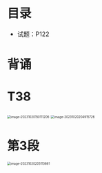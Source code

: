 # 目录

* 试题：P122



# 背诵





# T38

<img src="https://cvp.oss-cn-shanghai.aliyuncs.com/picgo/202310201501282.png" alt="image-20231020150111206" style="zoom: 50%;" />

<img src="https://cvp.oss-cn-shanghai.aliyuncs.com/picgo/202310202049840.png" alt="image-20231020204915726" style="zoom:50%;" />



# 第3段

<img src="https://cvp.oss-cn-shanghai.aliyuncs.com/picgo/202310202051781.png" alt="image-20231020205113661" style="zoom:50%;" />
